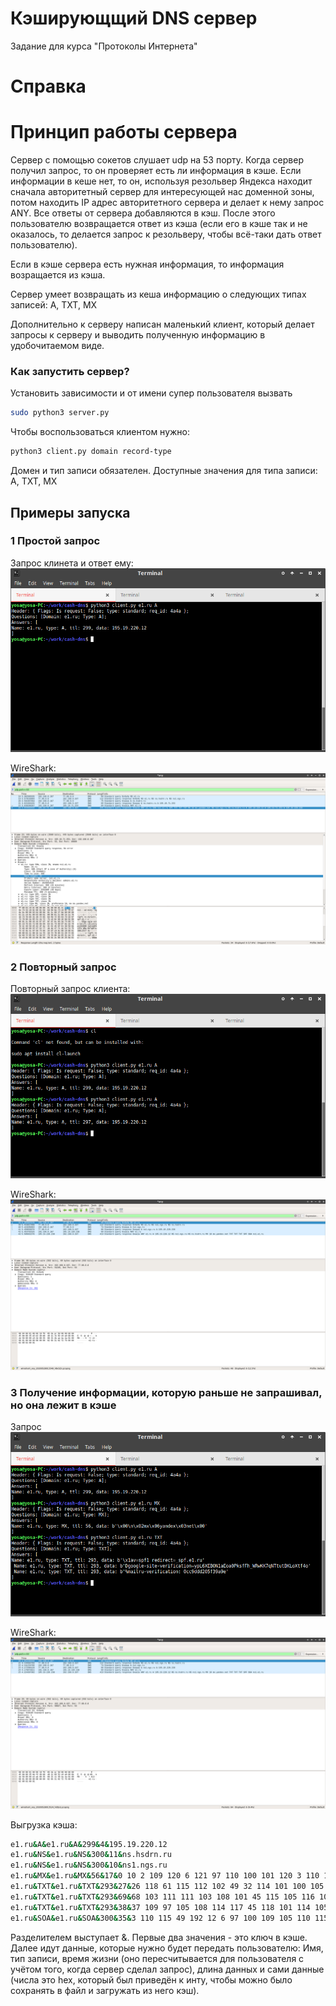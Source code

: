 # Кэширующщий DNS сервер
Задание для курса "Протоколы Интернета"

# Справка
# Принцип работы сервера
Сервер с помощью сокетов слушает udp на 53 порту. 
Когда сервер получил запрос, то он проверяет есть ли информация в кэше. Если информации в кеше нет, то 
он, используя резольвер Яндекса находит сначала авторитетный сервер для интересующей нас доменной зоны, 
потом находить IP адрес авторитетного сервера и делает к нему запрос ANY. Все ответы от сервера добавляются в кэш. 
После этого пользователю возвращается ответ из кэша (если его в кэше так и не оказалось, то делается запрос
к резольверу, чтобы всё-таки дать ответ пользователю).

Если в кэше сервера есть нужная информация, то информация возращается из кэша.

Сервер умеет возвращать из кеша информацию о следующих типах записей: А, TXT, MX

Дополнительно к серверу написан маленький клиент, который делает запросы к серверу и выводить полученную 
информацию в удобочитаемом виде. 

### Как запустить сервер?
Установить зависимости и от имени супер пользователя вызвать 
```bash
sudo python3 server.py
```
Чтобы воспользоваться клиентом нужно: 
```bash
python3 client.py domain record-type
```
Домен и тип записи обязателен. 
Доступные значения для типа записи: A, TXT, MX

## Примеры запуска

### 1 Простой запрос
Запрос клинета и ответ ему:
![First request](/images/1.png)

WireShark:
![WireShark request](/images/2.png)

### 2 Повторный запрос
Повторный запрос клиента:
![First request](/images/3.png)

WireShark:
![WireShark request](/images/4.png)

### 3 Получение информации, которую раньше не запрашивал, но она лежит в кэше
Запрос
![First request](/images/5.png)

WireShark:
![First request](/images/6.png)

Выгрузка кэша:
```bash
e1.ru&A&e1.ru&A&299&4&195.19.220.12
e1.ru&NS&e1.ru&NS&300&11&ns.hsdrn.ru
e1.ru&NS&e1.ru&NS&300&10&ns1.ngs.ru
e1.ru&MX&e1.ru&MX&56&17&0 10 2 109 120 6 121 97 110 100 101 120 3 110 101 116 0 
e1.ru&TXT&e1.ru&TXT&293&27&26 118 61 115 112 102 49 32 114 101 100 105 114 101 99 116 61 95 115 112 102 46 101 49 46 114 117 
e1.ru&TXT&e1.ru&TXT&293&69&68 103 111 111 103 108 101 45 115 105 116 101 45 118 101 114 105 102 105 99 97 116 105 111 110 61 121 112 76 54 88 69 66 79 78 49 97 69 111 97 48 80 107 115 102 70 104 95 87 82 119 75 75 55 113 78 84 116 117 116 66 75 76 111 88 116 102 52 111 
e1.ru&TXT&e1.ru&TXT&293&38&37 109 97 105 108 114 117 45 118 101 114 105 102 105 99 97 116 105 111 110 58 32 48 99 99 57 100 100 100 50 48 53 102 51 57 97 57 101 
e1.ru&SOA&e1.ru&SOA&300&35&3 110 115 49 192 12 6 97 100 109 105 110 115 192 12 120 103 142 140 0 0 3 132 0 0 1 44 0 39 141 0 0 0 1 44 
```
Разделителем выступает &. Первые два значения - это ключ в кэше. Далее идут данные, которые нужно будет передать пользователю:
Имя, тип записи, время жизни (оно пересчитывается для пользователя с учётом того, когда сервер сделал запрос), длина данных
и сами данные (числа это hex, который был приведён к инту, чтобы можно было сохранять в файл и загружать из него кэш).






